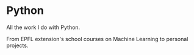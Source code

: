 # Python
All the work I do with Python.

From EPFL extension's school courses on Machine Learning to personal projects.
